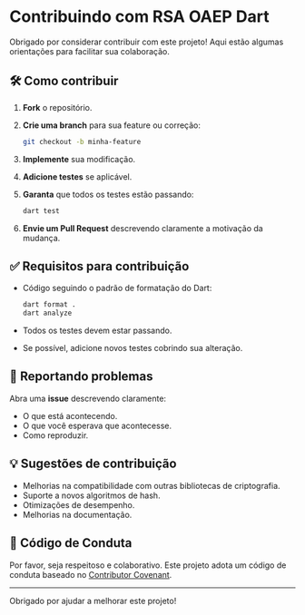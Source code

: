 
# Contribuindo com RSA OAEP Dart

Obrigado por considerar contribuir com este projeto! Aqui estão algumas orientações para facilitar sua colaboração.

## 🛠️ Como contribuir

1. **Fork** o repositório.
2. **Crie uma branch** para sua feature ou correção:

   ```bash
   git checkout -b minha-feature
   ```

3. **Implemente** sua modificação.
4. **Adicione testes** se aplicável.
5. **Garanta** que todos os testes estão passando:

   ```bash
   dart test
   ```

6. **Envie um Pull Request** descrevendo claramente a motivação da mudança.

## ✅ Requisitos para contribuição

- Código seguindo o padrão de formatação do Dart:

  ```bash
  dart format .
  dart analyze
  ```

- Todos os testes devem estar passando.
- Se possível, adicione novos testes cobrindo sua alteração.

## 📝 Reportando problemas

Abra uma **issue** descrevendo claramente:

- O que está acontecendo.
- O que você esperava que acontecesse.
- Como reproduzir.

## 💡 Sugestões de contribuição

- Melhorias na compatibilidade com outras bibliotecas de criptografia.
- Suporte a novos algoritmos de hash.
- Otimizações de desempenho.
- Melhorias na documentação.

## 🤝 Código de Conduta

Por favor, seja respeitoso e colaborativo. Este projeto adota um código de conduta baseado no [Contributor Covenant](https://www.contributor-covenant.org/).

---
Obrigado por ajudar a melhorar este projeto!
